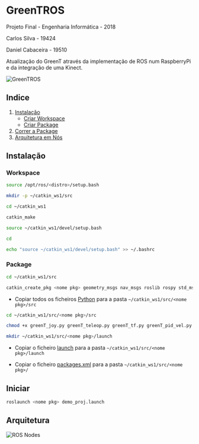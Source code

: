 # GreenTROS

Projeto Final - Engenharia Informática - 2018

Carlos Silva - 19424

Daniel Cabaceira - 19510

Atualização do GreenT através da implementação de ROS num RaspberryPi e da integração de uma Kinect.

![GreenTROS](Docs/Fotos/greenT.jpg)

## Indice
1. [Instalação](#instalação)
    * [Criar Workspace](#workspace)
    * [Criar Package](#package)
2. [Correr a Package](#iniciar)
3. [Arquitetura em Nós](#arquitetura)

## Instalação

### Workspace

``` bash
source /opt/ros/<distro>/setup.bash
```

``` bash
mkdir -p ~/catkin_ws1/src
```

``` bash
cd ~/catkin_ws1
```

``` bash
catkin_make
```

``` bash
source ~/catkin_ws1/devel/setup.bash
```

``` bash
cd
```

``` bash
echo "source ~/catkin_ws1/devel/setup.bash" >> ~/.bashrc
```

### Package

``` bash
cd ~/catkin_ws1/src
```

``` bash
catkin_create_pkg <nome pkg> geometry_msgs nav_msgs roslib rospy std_msgs tf sensor_msgs cv_bridge
```

* Copiar todos os ficheiros [Python](https://github.com/carlossilva2/GreenT/tree/master/catkin_greent/src/demo_proj/src) para a pasta `~/catkin_ws1/src/<nome pkg>/src`

``` bash
cd ~/catkin_ws1/src/<nome pkg>/src
```

``` bash
chmod +x greenT_joy.py greenT_teleop.py greenT_tf.py greenT_pid_vel.py
```

``` bash
mkdir ~/catkin_ws1/src/<nome pkg>/launch
```

* Copiar o ficheiro [launch](https://github.com/carlossilva2/GreenT/tree/master/catkin_greent/src/demo_proj/launch) para a pasta `~/catkin_ws1/src/<nome pkg>/launch`

* Copiar o ficheiro [packages.xml](https://github.com/carlossilva2/GreenT/blob/master/catkin_greent/src/demo_proj/package.xml) para a pasta `~/catkin_ws1/src/<nome pkg>/`

## Iniciar

``` bash
roslaunch <nome pkg> demo_proj.launch
```

## Arquitetura

![ROS Nodes](Docs/GreenT_Kinect.png)
